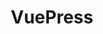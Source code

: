 ---
layout: home

title: VuePress
titleTemplate: Vue3-Ts文档

hero:
  name: 文档 Document
  text: 做着玩的一个项目 Entertainment system
  tagline: ......
  image:
    src: /logo.ico
    alt: index
  actions:
    - theme: brand
      text: 开始 Begin
      link: /Custom/index
    - theme: alt
      text: 查看仓库 View the warehouse
      link: https://gitee.com/ctbaobao/vue3-ts-ui


features:
  - icon: ✋
    title: 自定义 Custom
    details: 做着玩的组件 Make a playful component
  - icon: 🤏
    title: 二次封装 SecondaryPackaging
    details: 可用于生产的二次封装组件 Secondary package components that can be used in production
  - icon: 👻
    title: 动画 Animation
    details: 添加类名即可使用的动画 Animation that can be used by adding a class name
  - icon: 👽
    title: 指令 VInstructions
    details: 做着玩的指令 Make a playful command
---